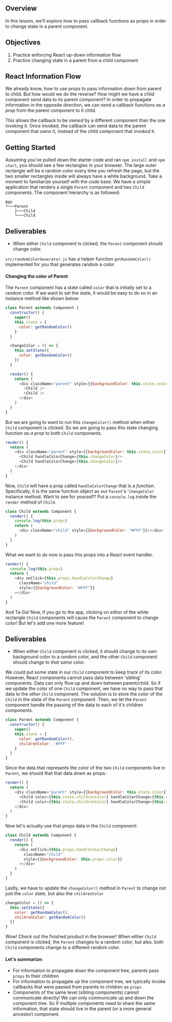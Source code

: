 ## Overview

In this lesson, we'll explore how to pass callback functions as props in order to change state in a parent component.

## Objectives

1. Practice enforcing React up-down information flow
2. Practice changing state in a parent from a child component

## React Information Flow

We already know, how to use props to pass information _down_ from parent to child. But how would we do the reverse? How might we have a child component send data to its parent component? In order to propagate information in the opposite direction, we can send a callback functions _as a prop_ from the parent component to it child.

This allows the callback to be _owned_ by a different component than the one
invoking it. Once invoked, the callback can send data to the parent component that _owns_ it, instead of the child component that _invoked_ it.

## Getting Started

Assuming you've pulled down the starter code and ran `npm install` and `npm start`, you should see
a few rectangles in your browser. The large outer rectangle will be a random color every time you refresh the page, but the two smaller rectangles inside will always have a white background. Take a moment to familiarize yourself with the code base. We have a simple application that renders a single `Parent` component and two `Child` components. The component hierarchy is as followed:

```
App
└───Parent
    ├───Child
    └───Child
```

## Deliverables
- When either `Child` component is clicked, the `Parent` component should change color.

`src/randomColorGenerator.js` has a helper function `getRandomColor()` implemented for you that generates random a color.


#### Changing the color of Parent

The `Parent` component has a state called `color` that is initially set to a random color. If we want to set the state, it would be easy to do so in an instance method like shown below:

```js
class Parent extends Component {
  constructor() {
    super()
    this.state = {
      color: getRandomColor()
    }
  }

  changeColor = () => {
    this.setState({
      color: getRandomColor()
    })
  }

  render() {
    return (
      <div className="parent" style={{backgroundColor: this.state.color}}>
        <Child />
        <Child />
      </div>
    )
  }
}
```

But we are going to want to run this `changeColor()` method when either `Child` component is clicked. So we are going to pass this state changing function _as a prop_ to both `Child` components.

```js
render() {
  return (
    <div className="parent" style={{backgroundColor: this.state.color}}>
      <Child handleColorChange={this.changeColor}/>
      <Child handleColorChange={this.changeColor}/>
    </div>
  )
}
```

Now, `Child` will have a prop called `handleColorChange` that is a _function_. Specifically, it is the same function object as our `Parent`'s '`changeColor` instance method. Want to see for yourself? Put a `console.log` inside the `render` method of `Child`.

```js
class Child extends Component {
  render() {
    console.log(this.props)
    return (
      <div className="child" style={{backgroundColor: "#FFF"}}></div>
    )
  }
}
```

What we want to do now is pass this props into a React event handler.

```js
render() {
  console.log(this.props)
  return (
    <div onClick={this.props.handleColorChange}
      className="child"
      style={{backgroundColor: "#FFF"}}
    ></div>
  )
}
```

And Ta-Da! Now, if you go to the app, clicking on _either_ of the white rectangle `Child` components will cause the `Parent` component to change color! But let's add one more feature!

## Deliverables
- When either `Child` component is clicked, it should change to its own background color to a random color, and the other `Child` component should change to _that same_ color.

We could put some state in our `Child` component to keep track of its color. However, React components cannot pass data between 'sibling' components. Data can only flow up and down between parent/child. So if we update the color of one `Child` component, we have no way to pass that  data to the _other_ `Child` component. The solution is to store the color of the `Child` in the state of the `Parent` component. Then, we let the `Parent` component handle the passing of the data to each of it's children components.

```js
class Parent extends Component {
  constructor() {
    super()
    this.state = {
      color: getRandomColor(),
      childrenColor: '#FFF'
    }
  }
}
```

Since the data that represents the color of the two `Child` components live in `Parent`, we should that that data down as props:

```js
render() {
  return (
    <div className="parent" style={{backgroundColor: this.state.color}}>
      <Child color={this.state.childrenColor} handleColorChange={this.changeColor}/>
      <Child color={this.state.childrenColor} handleColorChange={this.changeColor}/>
    </div>
  )
}
```

Now let's actually use that props data in the `Child` component:

```js
class Child extends Component {
  render() {
    return (
      <div onClick={this.props.handleColorChange}
        className="child"
        style={{backgroundColor: this.props.color}}
      ></div>
    )
  }
}
```

Lastly, we have to update the `changeColor()` method in `Parent` to change not just the `color` state, but also the `childrenColor`

```js
changeColor = () => {
  this.setState({
    color: getRandomColor(),
    childrenColor: getRandomColor()
  })
}
```

Wow! Check out the finished product in the browser! When either `Child` component is clicked, the `Parent` changes to a random color, but also, both `Child` components change to a different random color.

#### Let's summarize:
- For information to propagate _down_ the component tree, parents pass `props` to their children
- For information to propagate _up_ the component tree, we typically invoke callbacks that were passed from parents to children as `props`
- Components of the same level (sibling components) cannot communicate directly! We can only communicate up and down the component tree. So if multiple components need to share the same information, that state should live in the parent (or a more general ancestor) component.
